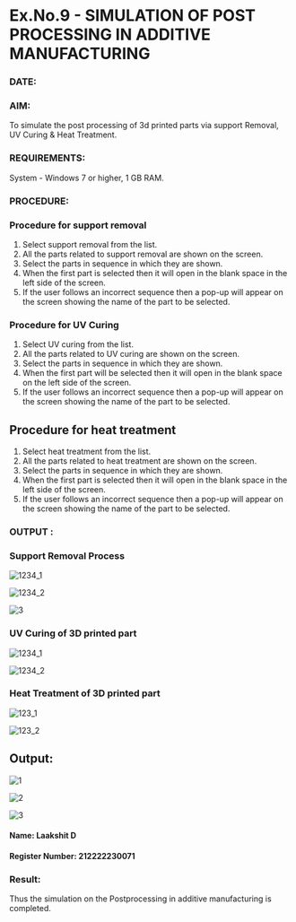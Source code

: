 # Ex.No.9 - SIMULATION OF POST PROCESSING IN ADDITIVE MANUFACTURING

### DATE: 
### AIM: 
To simulate the post processing of 3d printed parts via support Removal, UV Curing & Heat Treatment.

### REQUIREMENTS:
System - Windows 7 or higher, 1 GB RAM.

### PROCEDURE:
### Procedure for support removal
1. Select support removal from the list.
2. All the parts related to support removal are shown on the screen.
3. Select the parts in sequence in which they are shown.
4. When the first part is selected then it will open in the blank space in the left side of the screen.
5. If the user follows an incorrect sequence then a pop-up will appear on the screen showing the name of the part to be selected.
### Procedure for UV Curing
1. Select UV curing from the list.
2. All the parts related to UV curing are shown on the screen.
3. Select the parts in sequence in which they are shown.
4. When the first part will be selected then it will open in the blank space on the left side of the screen.
5. If the user follows an incorrect sequence then a pop-up will appear on the screen showing the name of the part to be selected.
## Procedure for heat treatment
1. Select heat treatment from the list.
2. All the parts related to heat treatment are shown on the screen.
3. Select the parts in sequence in which they are shown.
4. When the first part is selected then it will open in the blank space in the left side of the screen.
5. If the user follows an incorrect sequence then a pop-up will appear on the screen showing the name of the part to be selected.

### OUTPUT :
### Support Removal Process
![1234_1](https://github.com/Sellakumar1987/Ex.No.9---SIMULATION-OF-POST--PROCESSING-IN-ADDITIVE-MANUFACTURING/assets/113594316/772fb2a3-62b2-4654-8777-d06c89da300e)

![1234_2](https://github.com/Sellakumar1987/Ex.No.9---SIMULATION-OF-POST--PROCESSING-IN-ADDITIVE-MANUFACTURING/assets/113594316/54ddd8f1-cf4e-4812-9573-129f16839b59)

![3](https://github.com/laakshit-D/Ex.No.9---SIMULATION-OF-POST--PROCESSING-IN-ADDITIVE-MANUFACTURING/assets/119559976/5b8eed3f-4c73-448a-b371-b090115e91f3)

### UV Curing of 3D printed part
![1234_1](https://github.com/Sellakumar1987/Ex.No.9---SIMULATION-OF-POST--PROCESSING-IN-ADDITIVE-MANUFACTURING/assets/113594316/b8aaa899-f319-4192-9dd7-126717137bfd)

![1234_2](https://github.com/Sellakumar1987/Ex.No.9---SIMULATION-OF-POST--PROCESSING-IN-ADDITIVE-MANUFACTURING/assets/113594316/5fa69c3d-4e61-4226-b2ad-b0765c0cd498)

### Heat Treatment of 3D printed part
![123_1](https://github.com/Sellakumar1987/Ex.No.9---SIMULATION-OF-POST--PROCESSING-IN-ADDITIVE-MANUFACTURING/assets/113594316/22c2fbe1-2159-46bf-b6aa-d7704484aa8a)

![123_2](https://github.com/Sellakumar1987/Ex.No.9---SIMULATION-OF-POST--PROCESSING-IN-ADDITIVE-MANUFACTURING/assets/113594316/2801d001-e6cd-4b6c-9d5f-712067d3bc3c)

## Output:
![1](https://github.com/laakshit-D/Ex.No.9---SIMULATION-OF-POST--PROCESSING-IN-ADDITIVE-MANUFACTURING/assets/119559976/84bb18f7-7a8c-4688-a370-eb5dae10c980)

![2](https://github.com/laakshit-D/Ex.No.9---SIMULATION-OF-POST--PROCESSING-IN-ADDITIVE-MANUFACTURING/assets/119559976/1b53f578-1e24-4ae2-9f94-91b73ad439d0)

![3](https://github.com/laakshit-D/Ex.No.9---SIMULATION-OF-POST--PROCESSING-IN-ADDITIVE-MANUFACTURING/assets/119559976/4df44667-c6c4-4650-a9f4-89784dd50e08)

#### Name: Laakshit D
#### Register Number: 212222230071
### Result: 
Thus the simulation on the Postprocessing in additive manufacturing is completed.
